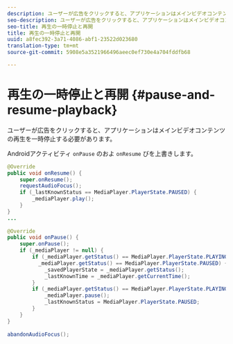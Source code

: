 ```yaml
---
description: ユーザーが広告をクリックすると、アプリケーションはメインビデオコンテンツの再生を一時停止する必要があります。
seo-description: ユーザーが広告をクリックすると、アプリケーションはメインビデオコンテンツの再生を一時停止する必要があります。
seo-title: 再生の一時停止と再開
title: 再生の一時停止と再開
uuid: a8fec392-3a71-4086-abf1-23522d023680
translation-type: tm+mt
source-git-commit: 5908e5a3521966496aeec0ef730e4a704fddfb68

---
```



# 再生の一時停止と再開 {#pause-and-resume-playback}

ユーザーが広告をクリックすると、アプリケーションはメインビデオコンテンツの再生を一時停止する必要があります。

Androidアクティビティ `onPause` のおよ `onResume` びを上書きします。

```java
@Override 
public void onResume() { 
    super.onResume(); 
    requestAudioFocus(); 
    if (_lastKnownStatus == MediaPlayer.PlayerState.PAUSED) { 
        _mediaPlayer.play(); 
    } 
} 
... 
 
@Override 
public void onPause() { 
    super.onPause(); 
    if (_mediaPlayer != null) { 
        if (_mediaPlayer.getStatus() == MediaPlayer.PlayerState.PLAYING || 
          _mediaPlayer.getStatus() == MediaPlayer.PlayerState.PAUSED) { 
            _savedPlayerState = _mediaPlayer.getStatus(); 
            _lastKnownTime = _mediaPlayer.getCurrentTime(); 
        } 
        if (_mediaPlayer.getStatus() == MediaPlayer.PlayerState.PLAYING) { 
            _mediaPlayer.pause(); 
            _lastKnownStatus = MediaPlayer.PlayerState.PAUSED; 
        } 
    } 
} 
 
abandonAudioFocus(); 
```

